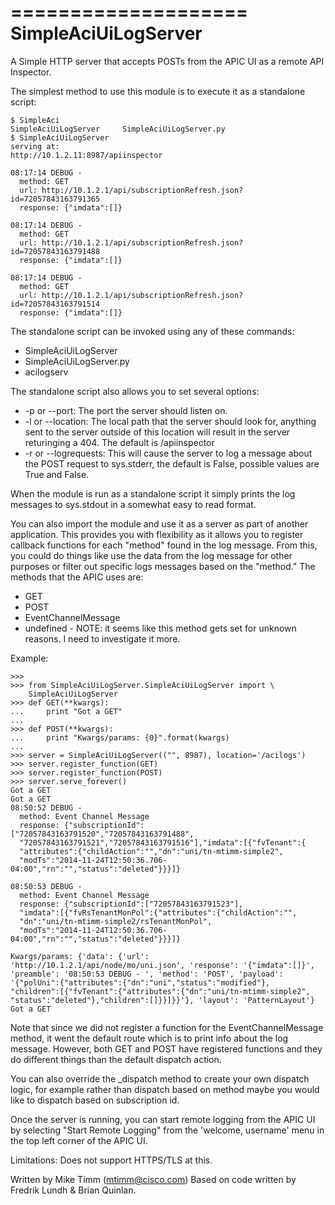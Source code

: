 ====================
SimpleAciUiLogServer
====================

A Simple HTTP server that accepts POSTs from the APIC UI as a remote API
Inspector.

The simplest method to use this module is to execute it as a standalone script:

    $ SimpleAci
    SimpleAciUiLogServer     SimpleAciUiLogServer.py
    $ SimpleAciUiLogServer
    serving at:
    http://10.1.2.11:8987/apiinspector

    08:17:14 DEBUG -
      method: GET
      url: http://10.1.2.1/api/subscriptionRefresh.json?id=72057843163791365
      response: {"imdata":[]}

    08:17:14 DEBUG -
      method: GET
      url: http://10.1.2.1/api/subscriptionRefresh.json?id=72057843163791488
      response: {"imdata":[]}

    08:17:14 DEBUG -
      method: GET
      url: http://10.1.2.1/api/subscriptionRefresh.json?id=72057843163791514
      response: {"imdata":[]}

The standalone script can be invoked using any of these commands:

* SimpleAciUiLogServer
* SimpleAciUiLogServer.py
* acilogserv

The standalone script also allows you to set several options:

* -p or --port: The port the server should listen on.
* -l or --location: The local path that the server should look for, anything
  sent to the server outside of this location will result in the server
  returinging a 404.  The default is /apiinspector
* -r or --logrequests: This will cause the server to log a message about the
  POST request to sys.stderr, the default is False, possible values are True and
  False.

When the module is run as a standalone script it simply prints the log messages
to sys.stdout in a somewhat easy to read format.

You can also import the module and use it as a server as part of another
application.  This provides you with flexibility as it allows you to register
callback functions for each "method" found in the log message.  From this, you
could do things like use the data from the log message for other purposes or
filter out specific logs messages based on the "method."  The methods that the
APIC uses are:

* GET
* POST
* EventChannelMessage
* undefined - NOTE: it seems like this method gets set for unknown reasons.
  I need to investigate it more.

Example:

    >>>
    >>> from SimpleAciUiLogServer.SimpleAciUiLogServer import \
        SimpleAciUiLogServer
    >>> def GET(**kwargs):
    ...     print "Got a GET"
    ...
    >>> def POST(**kwargs):
    ...     print "Kwargs/params: {0}".format(kwargs)
    ...
    >>> server = SimpleAciUiLogServer(("", 8987), location='/acilogs')
    >>> server.register_function(GET)
    >>> server.register_function(POST)
    >>> server.serve_forever()
    Got a GET
    Got a GET
    08:50:52 DEBUG -
      method: Event Channel Message
      response: {"subscriptionId":["72057843163791520","72057843163791488",
      "72057843163791521","72057843163791516"],"imdata":[{"fvTenant":{
      "attributes":{"childAction":"","dn":"uni/tn-mtimm-simple2",
      "modTs":"2014-11-24T12:50:36.706-04:00","rn":"","status":"deleted"}}}]}

    08:50:53 DEBUG -
      method: Event Channel Message
      response: {"subscriptionId":["72057843163791523"],
      "imdata":[{"fvRsTenantMonPol":{"attributes":{"childAction":"",
      "dn":"uni/tn-mtimm-simple2/rsTenantMonPol",
      "modTs":"2014-11-24T12:50:36.706-04:00","rn":"","status":"deleted"}}}]}

    Kwargs/params: {'data': {'url':
    'http://10.1.2.1/api/node/mo/uni.json', 'response': '{"imdata":[]}',
    'preamble': '08:50:53 DEBUG - ', 'method': 'POST', 'payload':
    '{"polUni":{"attributes":{"dn":"uni","status":"modified"},
    "children":[{"fvTenant":{"attributes":{"dn":"uni/tn-mtimm-simple2",
    "status":"deleted"},"children":[]}}]}}'}, 'layout': 'PatternLayout'}
    Got a GET

Note that since we did not register a function for the EventChannelMessage
method, it went the default route which is to print info about the log message.
However, both GET and POST have registered functions and they do different
things than the default dispatch action.

You can also override the \_dispatch method to create your own dispatch logic,
for example rather than dispatch based on method maybe you would like to
dispatch based on subscription id.

Once the server is running, you can start remote logging from the APIC UI by
selecting "Start Remote Logging" from the 'welcome, username' menu in the top
left corner of the APIC UI.

Limitations: Does not support HTTPS/TLS at this.

Written by Mike Timm (mtimm@cisco.com)
Based on code written by Fredrik Lundh & Brian Quinlan.
 